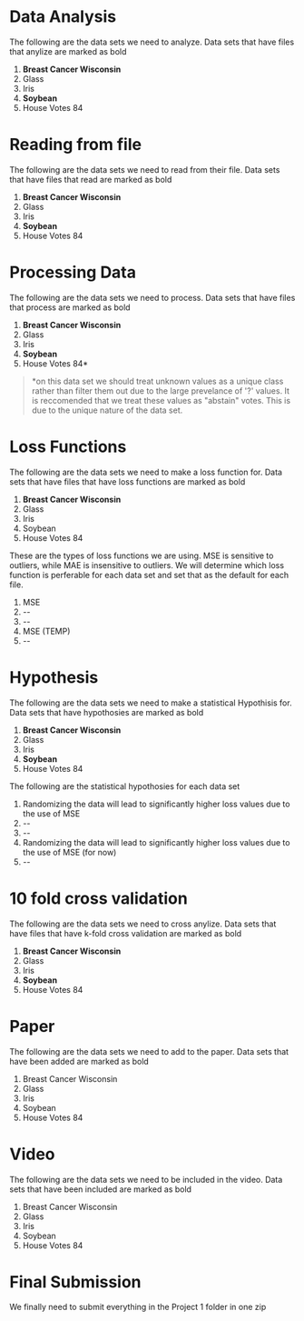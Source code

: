 Data Analysis
========
The following are the data sets we need to analyze. Data sets that have files that anylize are marked as bold 

1. **Breast Cancer Wisconsin**
2. Glass
3. Iris
4. **Soybean**
5. House Votes 84
 

Reading from file
========
The following are the data sets we need to read from their file. Data sets that have files that read are marked as bold 

1. **Breast Cancer Wisconsin**
2. Glass
3. Iris
4. **Soybean**
5. House Votes 84
 

Processing Data
========
The following are the data sets we need to process. Data sets that have files that process are marked as bold 

1. **Breast Cancer Wisconsin**
2. Glass
3. Iris
4. **Soybean**
5. House Votes 84*

>*on this data set we should treat unknown values as a unique class rather than filter them out due to the large prevelance of '?' values. 
> It is reccomended that we treat these values as "abstain" votes. This is due to the unique nature of the data set.
 

Loss Functions
========
The following are the data sets we need to make a loss function for. Data sets that have files that have loss functions are marked as bold 

1. **Breast Cancer Wisconsin**
2. Glass
3. Iris
4. Soybean
5. House Votes 84

These are the types of loss functions we are using.
MSE is sensitive to outliers, while MAE is insensitive to outliers. 
We will determine which loss function is perferable for each data set and set that as the default for each file.
1. MSE
2. --
3. --
4. MSE (TEMP)
5. --
 

Hypothesis
========
The following are the data sets we need to make a statistical Hypothisis for. Data sets that have hypothosies are marked as bold 

1. **Breast Cancer Wisconsin**
2. Glass
3. Iris
4. **Soybean**
5. House Votes 84

The following are the statistical hypothosies for each data set
1. Randomizing the data will lead to significantly higher loss values due to the use of MSE
2. --
3. --
4. Randomizing the data will lead to significantly higher loss values due to the use of MSE (for now)
5. --
 

10 fold cross validation
========
The following are the data sets we need to cross anylize. Data sets that have files that have k-fold cross validation are marked as bold 

1. **Breast Cancer Wisconsin**
2. Glass
3. Iris
4. **Soybean**
5. House Votes 84
 

Paper
========
The following are the data sets we need to add to the paper. Data sets that have been added are marked as bold 

1. Breast Cancer Wisconsin
2. Glass
3. Iris
4. Soybean
5. House Votes 84
 

Video
========
The following are the data sets we need to be included in the video. Data sets that have been included are marked as bold 

1. Breast Cancer Wisconsin
2. Glass
3. Iris
4. Soybean
5. House Votes 84
 
 
Final Submission
========
We finally need to submit everything in the Project 1 folder in one zip
 